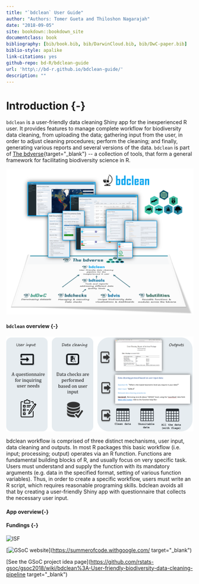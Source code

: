 ```yaml
--- 
title: "`bdclean` User Guide"
author: "Authors: Tomer Gueta and Thiloshon Nagarajah"
date: "2018-09-05"
site: bookdown::bookdown_site
documentclass: book
bibliography: [bib/book.bib, bib/DarwinCloud.bib, bib/DwC-paper.bib]
biblio-style: apalike
link-citations: yes
github-repo: bd-R/bdclean-guide
url: 'http\://bd-r.github.io/bdclean-guide/'
description: ""
---
```


# Introduction {-}

`bdclean` is a user-friendly data cleaning Shiny app for the inexperienced R user. It provides features to manage complete workflow for biodiversity data cleaning, from uploading the data; gathering input from the user, in order to adjust cleaning procedures; perform the cleaning; and finally, generating various reports and several versions of the data.
`bdclean` is part of [The bdverse](https://bd-r.github.io/The-bdverse/index.html){target="_blank"} -- a collection of tools, that form a general framework for facilitating biodiversity science in R.

![bdclean in the bdverse](img/bdclean_bdverse.png "bdclean-bdverse")

#### `bdclean` overview {-}

![bdclean overview](img/bdclean_overview.png "bdclean-overview")


bdclean workflow is comprised of three distinct mechanisms, user input, data cleaning and outputs. In most R packages this basic workflow (i.e. input; processing; output) operates via an R function. Functions are fundamental building blocks of R, and usually focus on very specific task. Users must understand and supply the function with its mandatory arguments (e.g. data in the specified format, setting of various function variables). Thus, in order to create a specific workflow, users must write an R script, which requires reasonable programing skills. bdclean avoids all that by creating a user-friendly Shiny app with questionnaire that collects the necessary user input.

#### App overview{-}



#### Fundings {-}

![](img/ISF.png "ISF")

[![](img/GSoC.png "GSoC website")](https://summerofcode.withgoogle.com/ target="_blank")  

[See the GSoC project idea page](https://github.com/rstats-gsoc/gsoc2018/wiki/bdclean%3A-User-friendly-biodiversity-data-cleaning-pipeline target="_blank")

